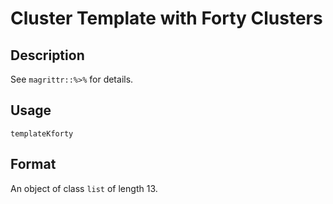 

# Cluster Template with Forty Clusters

## Description

See <code>magrittr::%\>%</code> for details.

## Usage

<pre><code class='language-R'>templateKforty
</code></pre>

## Format

An object of class <code>list</code> of length 13.

